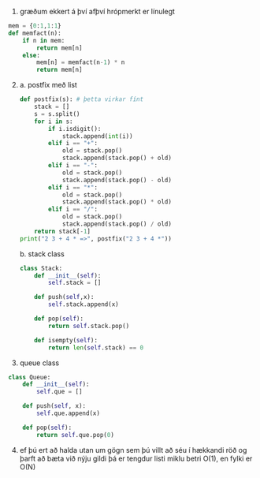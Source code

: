 1. græðum ekkert á því afþví hrópmerkt er línulegt
```python
mem = {0:1,1:1}
def memfact(n):
	if n in mem:
		return mem[n]
	else:
		mem[n] = memfact(n-1) * n
		return mem[n]
```

2. 
	a. postfix með list
	```python
	def postfix(s): # þetta virkar fínt
		stack = []
		s = s.split()
		for i in s:
			if i.isdigit():
				stack.append(int(i))
			elif i == "+":
				old = stack.pop()
				stack.append(stack.pop() + old)
			elif i == "-":
				old = stack.pop()
				stack.append(stack.pop() - old)
			elif i == "*":
				old = stack.pop()
				stack.append(stack.pop() * old)
			elif i == "/":
				old = stack.pop()
				stack.append(stack.pop() / old)
		return stack[-1]
	print("2 3 + 4 * =>", postfix("2 3 + 4 *"))
	```
	b. stack class
	```python
	class Stack:
		def __init__(self):
			self.stack = []

		def push(self,x):
			self.stack.append(x)

		def pop(self):
			return self.stack.pop()

		def isempty(self):
			return len(self.stack) == 0
	```

3. queue class
```python
class Queue:
	def __init__(self):
		self.que = []

	def push(self, x):
		self.que.append(x)

	def pop(self):
		return self.que.pop(0)
```

4. ef þú ert að halda utan um gögn sem þú villt að séu í hækkandi röð og þarft að bæta við nýju gildi 
þá er tengdur listi miklu betri O(1), en fylki er O(N)